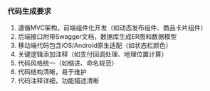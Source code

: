 ### 代码生成要求
1. 遵循MVC架构，前端组件化开发（如动态发布组件、商品卡片组件）
2. 后端接口附带Swagger文档，数据库生成ER图和数据模型
3. 移动端代码包含iOS/Android原生适配（如状态栏颜色）
4. 关键逻辑添加注释（如支付回调处理、地理位置计算）
5. 代码风格统一（如缩进、命名规范）
6. 代码结构清晰，易于维护
7. 代码注释详细，功能描述清晰